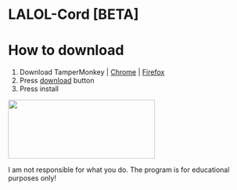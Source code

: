 # LALOL-Cord [BETA]

# How to download
1. Download TamperMonkey | [Chrome](https://chrome.google.com/webstore/detail/tampermonkey/dhdgffkkebhmkfjojejmpbldmpobfkfo) | [Firefox](https://addons.mozilla.org/ru/firefox/addon/tampermonkey)
2. Press [download](https://github.com/Its-LALOL/LALOL-Cord/raw/main/a.user.js) button
3. Press install

[<img src='http://www.pngall.com/wp-content/uploads/2/Download-Button-PNG-Image.png' height='120' width
='300'>](https://github.com/Its-LALOL/LALOL-Cord/raw/main/a.user.js "Download.")



I am not responsible for what you do. The program is for educational purposes only!
